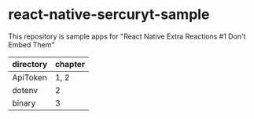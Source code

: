 react-native-sercuryt-sample
===

This repository is sample apps for "React Native Extra Reactions #1 Don't Embed Them"

directory | chapter
----------|-----------
ApiToken  | 1, 2
dotenv    | 2
binary    | 3
